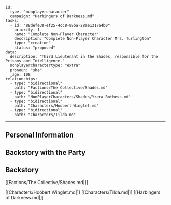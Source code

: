 
```RpgManager4
id: 
  type: "nonplayercharacter"
  campaign: "Harbingers of Darkness.md"
tasks: 
  - id: "88defe38-ef25-4cc8-88ba-28ae1317a4b0"
    priority: 1
    name: "Complete Non-Player Character"
    description: "Complete Non-Player Character Mrs. Turlington"
    type: "creation"
    status: "proposed"
data: 
  description: "Third Lieutenant in the Shades, responsible for the Prisons and Intelligence."
  nonplayercharactertype: "extra"
  pronoun: "she"
  _age: 108
relationships: 
  - type: "bidirectional"
    path: "Factions/The Collective/Shades.md"
  - type: "bidirectional"
    path: "NonPlayerCharacters/Shades/Yzera Bothess.md"
  - type: "bidirectional"
    path: "Characters/Hoobert Winglet.md"
  - type: "bidirectional"
    path: "Characters/Tilda.md"
```

---
## Personal Information

## Backstory with the Party

## Backstory
[[Factions/The Collective/Shades.md|]]

[[Characters/Hoobert Winglet.md|]]
[[Characters/Tilda.md|]]
[[Harbingers of Darkness.md|]]